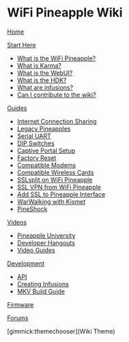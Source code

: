 # WiFi Pineapple Wiki

[Home](index.md)

[Start Here]()

  * [What is the WiFi Pineapple?](pineapple.md)
  * [What is Karma?](karma.md)
  * [What is the WebUI?](webui.md)
  * [What is the HDK?](hdk.md)
  * [What are infusions?](infusions.md)
  * [Can I contribute to the wiki?](wiki.md)

[Guides]()

  * [Internet Connection Sharing](ics.md)
  * [Legacy Pineapples](legacy.md)
  * [Serial UART](serial_uart.md)
  * [DIP Switches](dip_switches.md)
  * [Captive Portal Setup](captive_portal.md)
  * [Factory Reset](reset.md)
  * [Compatible Modems](compatible_modems.md)
  * [Compatible Wireless Cards](compatible_wifi_cards.md)
  * [SSLsplit on WiFi Pineapple](http://champagneandsecurity.wordpress.com/2014/07/26/sslsplit-on-wifi-pineapple/)
  * [SSL VPN from WiFi Pineapple](https://forums.hak5.org/index.php?/topic/32784-how-to-tunnel-mk5-through-vpn/?p=246346)
  * [Add SSL to Pineapple Interface](add_ssl.md)
  * [WarWalking with Kismet](https://forums.hak5.org/index.php?/topic/33626-warwalking-with-pineapple-and-battery/#entry250802)
  * [PineShock](http://d.uijn.nl/?p=32)

[Videos]()

  * [Pineapple University](pineapple_university.md)
  * [Developer Hangouts](developer_hangouts.md)
  * [Video Guides](video_guides.md)

[Development]()

  * [API](api.md)
  * [Creating Infusions](creating_infusions.md)
  * [MKV Build Guide](build_guide.md)

[Firmware](firmware.md)

[Forums](https://forums.hak5.org/index.php?/forum/64-wifi-pineapple-jasager/)

[gimmick:themechooser](Wiki Theme)